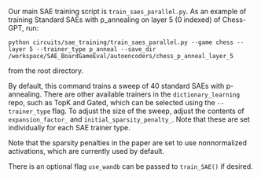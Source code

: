 Our main SAE training script is `train_saes_parallel.py`. As an example of training Standard SAEs with p_annealing on layer 5 (0 indexed) of Chess-GPT, run:

`python circuits/sae_training/train_saes_parallel.py --game chess --layer 5 --trainer_type p_anneal --save_dir /workspace/SAE_BoardGameEval/autoencoders/chess_p_anneal_layer_5`

from the root directory.

By default, this command trains a sweep of 40 standard SAEs with p-annealing. There are other available trainers in the `dictionary_learning` repo, such as TopK and Gated, which can be selected using the `--trainer_type` flag. To adjust the size of the sweep, adjust the contents of `expansion_factor_` and `initial_sparsity_penalty_`. Note that these are set individually for each SAE trainer type.

Note that the sparsity penalties in the paper are set to use nonnormalized activations, which are currently used by default.

There is an optional flag `use_wandb` can be passed to `train_SAE()` if desired.